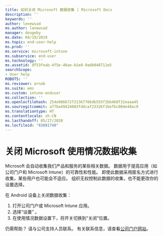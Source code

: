 ```yaml
---
title: 如何关闭 Microsoft 数据收集 | Microsoft Docs
description: ''
keywords: ''
author: lenewsad
ms.author: lanewsad
manager: dougeby
ms.date: 04/19/2019
ms.topic: end-user-help
ms.prod: ''
ms.service: microsoft-intune
ms.subservice: end-user
ms.technology: ''
ms.assetid: df53feab-4f5e-46ae-b1e8-9adb048711e5
searchScope:
- User help
ROBOTS: ''
ms.reviewer: arnab
ms.suite: ems
ms.custom: intune-enduser
ms.collection: ''
ms.openlocfilehash: 254e986672f21367766db555f2bb468f32eaaa45
ms.sourcegitcommit: a77ba49424803fddcaf23326f1befbc004e48ac9
ms.translationtype: HT
ms.contentlocale: zh-CN
ms.lasthandoff: 05/27/2020
ms.locfileid: "83881740"
---
```

# <a name="turn-off-microsoft-usage-data-collection"></a>关闭 Microsoft 使用情况数据收集

Microsoft 会自动收集我们产品和服务的某些相关数据。 数据用于提高应用（如公司门户和 Microsoft Intune）的可靠性和性能。 即使此数据采用匿名方式进行收集，某些用户也可能会不适应。 组织无权控制此数据的收集，也不能更改你的设置选择。   

在 Android 设备上关闭数据收集：  

1. 打开公司门户或 Microsoft Intune 应用。
2. 选择“设置”  。
3. 在使用情况数据设置下，将开关切换到“关闭”位置。 

仍需帮助？ 请与公司支持人员联系。 有关联系信息，请查看[公司门户网站](https://go.microsoft.com/fwlink/?linkid=2010980)。
